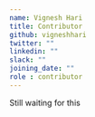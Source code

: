 ```yaml
---
name: Vignesh Hari
title: Contributor
github: vigneshhari
twitter: ""
linkedin: ""
slack: ""
joining_date: ""
role : contributor
---
```


Still waiting for this
